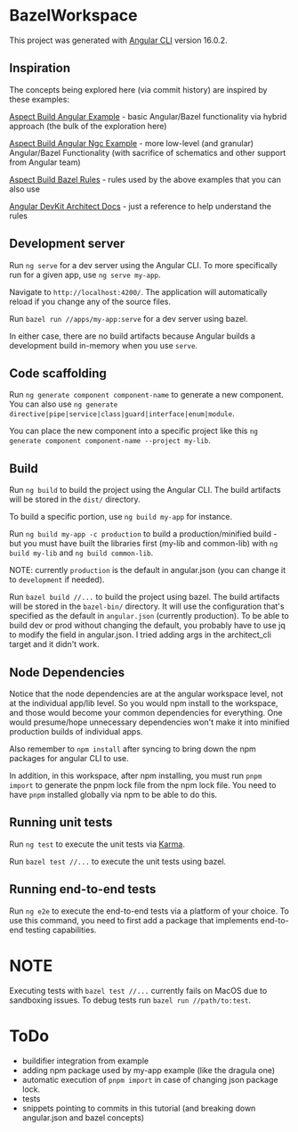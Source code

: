 # BazelWorkspace

This project was generated with [Angular CLI](https://github.com/angular/angular-cli) version 16.0.2.

## Inspiration

The concepts being explored here (via commit history) are inspired by these examples:

[Aspect Build Angular Example](https://github.com/aspect-build/bazel-examples/tree/main/angular) - basic Angular/Bazel functionality via hybrid approach (the bulk of the exploration here)

[Aspect Build Angular Ngc Example](https://github.com/aspect-build/bazel-examples/tree/main/angular-ngc) - more low-level (and granular) Angular/Bazel Functionality (with sacrifice of schematics and other support from Angular team)

[Aspect Build Bazel Rules](https://github.com/aspect-build/rules_js) - rules used by the above examples that you can also use

[Angular DevKit Architect Docs](https://www.npmjs.com/package/@angular-devkit/architect-cli) - just a reference to help understand the rules

## Development server

Run `ng serve` for a dev server using the Angular CLI. To more specifically run for a given app, use `ng serve my-app`.

Navigate to `http://localhost:4200/`. The application will automatically reload if you change any of the source files.

Run `bazel run //apps/my-app:serve` for a dev server using bazel.

In either case, there are no build artifacts because Angular builds a development build in-memory when you use `serve`.

## Code scaffolding

Run `ng generate component component-name` to generate a new component. You can also use `ng generate directive|pipe|service|class|guard|interface|enum|module`.

You can place the new component into a specific project like this `ng generate component component-name --project my-lib`.

## Build

Run `ng build` to build the project using the Angular CLI. The build artifacts will be stored in the `dist/` directory.

To build a specific portion, use `ng build my-app` for instance.

Run `ng build my-app -c production` to build a production/minified build - but you must have built the libraries first (my-lib and common-lib) with `ng build my-lib` and `ng build common-lib`.

NOTE: currently `production` is the default in angular.json (you can change it to `development` if needed).

Run `bazel build //...` to build the project using bazel. The build artifacts will be stored in the `bazel-bin/` directory. It will use the configuration that's specified as the default in `angular.json` (currently production). To be able to build dev or prod without changing the default, you probably have to use jq to modify the field in angular.json. I tried adding args in the architect_cli target and it didn't work.

## Node Dependencies

Notice that the node dependencies are at the angular workspace level, not at the individual app/lib level. So you would npm install to the workspace, and those would become your common dependencies for everything. One would presume/hope unnecessary dependencies won't make it into minified production builds of individual apps.

Also remember to `npm install` after syncing to bring down the npm packages for angular CLI to use.

In addition, in this workspace, after npm installing, you must run `pnpm import` to generate the pnpm lock file from the npm lock file. You need to have `pnpm` installed globally via npm to be able to do this.

## Running unit tests

Run `ng test` to execute the unit tests via [Karma](https://karma-runner.github.io).

Run `bazel test //...` to execute the unit tests using bazel.

## Running end-to-end tests

Run `ng e2e` to execute the end-to-end tests via a platform of your choice. To use this command, you need to first add a package that implements end-to-end testing capabilities.

# NOTE

Executing tests with `bazel test //...` currently fails on MacOS due to sandboxing issues. To debug tests run `bazel run //path/to:test`.

# ToDo

- buildifier integration from example
- adding npm package used by my-app example (like the dragula one)
- automatic execution of `pnpm import` in case of changing json package lock.
- tests
- snippets pointing to commits in this tutorial (and breaking down angular.json and bazel concepts)
